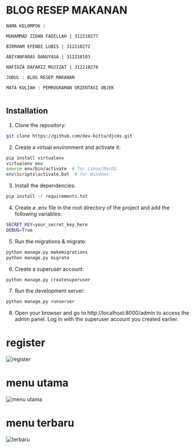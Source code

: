 # BLOG RESEP MAKANAN

```
NAMA KELOMPOK :

MUHAMMAD ZIDAN FADILLAH | 312210277

BIRRHAM EFENDI LUBIS | 312210272

ABIYANFARAS DANUYASA | 312210103

HAFIDZA DAFARIZ MUJIZAT | 312210276

```

```
JUDUL : BLOG RESEP MAKANAN

MATA KULIAH : PEMROGRAMAN ORIENTASI OBJEK


```

## Installation
1. Clone the repository:
```bash
git clone https://github.com/dev-bittu/djcms.git
```
2. Create a virtual environment and activate it:
```bash
pip install virtualenv
virtualenv env
source env/bin/activate  # for Linux/MacOS
env\Scripts\activate.bat  # for Windows
```
3. Install the dependencies:
```bash
pip install -r requirements.txt
```

4. Create a .env file in the root directory of the project and add the following variables:
```bash
SECRET_KEY=your_secret_key_here
DEBUG=True
```
5. Run the migrations & migrate:
```bash
python manage.py makemigrations
python manage.py migrate
```

6. Create a superuser account:
```bash
python manage.py createsuperuser
```

7. Run the development server:
```bash
python manage.py runserver
```

8. Open your browser and go to http://localhost:8000/admin to access the admin panel. 
Log in with the superuser account you created earlier.






# register

![register](https://github.com/muhammadzidanfadilah/UAS_OOP_BLOG_RESEP_MAKANAN/assets/115553474/0bd2e610-9849-4c44-a40b-8f7fc5f83414)


# menu utama

![menu utama](https://github.com/muhammadzidanfadilah/UAS_OOP_BLOG_RESEP_MAKANAN/assets/115553474/f9d0c077-0e12-436f-bd15-a8383676c7fd)

# menu terbaru

![terbaru](https://github.com/muhammadzidanfadilah/UAS_OOP_BLOG_RESEP_MAKANAN/assets/115553474/11af172f-1780-4769-87d3-cdd8216d6a98)
